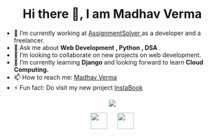 

<!--
**Madhav243/Madhav243** is a ✨ _special_ ✨ repository because its `README.md` (this file) appears on your GitHub profile.

Here are some ideas to get you started:

- 🔭 I’m currently working on ...
- 🌱 I’m currently learning ...
- 👯 I’m looking to collaborate on ...
- 🤔 I’m looking for help with ...
- 💬 Ask me about ...
- 📫 How to reach me: ...
- 😄 Pronouns: ...
- ⚡ Fun fact: ...
-->

<h1 align="center">Hi there 👋, I am Madhav Verma</h1>

- 🔭 I’m currently working at <a href="https://assignmentsolver.netlify.app/" target="_blank" > AssignmentSolver </a> as a developer and a freelancer. 
- 💬 Ask me about <strong>Web Development , Python , DSA </strong>.
- 👯 I’m looking to collaborate on new projects on web development.
- 🌱 I’m currently learning <strong>Django</strong> and looking forward to learn <strong>Cloud Computing.</strong>
- 📫 How to reach me: <a href="https://www.linkedin.com/in/madhav-verma-b13224183/" target="_blank"> Madhav Verma</a>
- ⚡ Fun fact: Do visit my new project <a href="https://instabook.herokuapp.com/" target="_blank">InstaBook</a>
<p align="center">
  <img src="https://github-readme-stats.vercel.app/api?username=Madhav243&count_private=true&show_icons=true">
  </p>
  
  <p align="center">
<a href="https://www.linkedin.com/in/madhav-verma-b13224183/" target="_blank"> <img height="38" width="38" src="https://cdn.jsdelivr.net/npm/simple-icons@v4/icons/linkedin.svg" / ></a>
  &nbsp;&nbsp;&nbsp;&nbsp;
  <a href="https://instagram.com/madhav.verma.961?igshid=1qhkdnt2a5469" target="_blank"> <img height="38" width="38" src="https://cdn.jsdelivr.net/npm/simple-icons@v4/icons/instagram.svg" / ></a>

</p>
